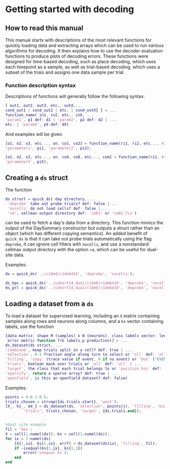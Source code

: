 # Getting started with decoding

## How to read this manual
This manual starts with descriptions of the most relevant functions for
quickly loading data and extracting arrays which can be used to run various 
algorithms for decoding. It then explains how to use the decoder evaluation
functions to produce plots of decoding errors.
These functions were designed for time-based decoding, such as place decoding,
which uses each timepoint as a sample, as well as trial-based decoding, which 
uses a subset of the trials and assigns one data sample per trial.

### Function description syntax
Descriptions of functions will generally follow the following syntax:
```matlab
[ out1, out2, out3, etc., outX,...
cond_out1 | cond_out2 | etc. | cond_outX} ] = ...
function_name( in1, in2, etc., inX, ...
'param1', p1 def: d1 | 'param2', p2 def: d2 | ...
etc. | 'paramX', pX def: dX)
```

And examples will be given
```matlab
[o1, o2, o3, etc..., on, co1, co2] = function_name(ri1, ri2, etc..., rip,...
'parameter1', pi1, 'parameter2', pi2);

[o1, o2, o3, etc..., on, co4, co8, etc..., com] = function_name(ri1, ri2, etc..., rip,...
'parameter5', pi5);
```


## Creating a `ds` struct

The function
```matlab
ds struct = quick_ds( day directory,...
 'deprobe' take out probe trials? def: false |...
 'nocells' do not load cells? def: false |...
 'cm', cellmax output directory def: 'cm01' or 'cm01-fix')
```
can be used to fetch a day's data from a directory.
 This function mimics the output of the DaySummary constructor but outputs
a struct rather than an object (which has different copying semantics).
An added benefit of `quick_ds` is that it can take out probe trials automatically
using the flag `deprobe`, it can ignore cell filters with `nocells`, and use 
a nonstandard cellmax output directory with the option `cm`, which can be useful
for dual-site data.

Examples:
```matlab
ds = quick_ds('../c14m4/c14m4d16', 'deprobe', 'nocells');

ds_hpc = quick_ds('../cohort14_dual/c14m6/c14m6d10', 'deprobe', 'nocells', 'cm', 'hpc_cm01_fix');
ds_prl = quick_ds('../cohort14_dual/c14m6/c14m6d10', 'deprobe', 'nocells', 'cm', 'prl_cm01_fix');
```

## Loading a dataset from a `ds`

To load a dataset for supervised learning, including an `X` matrix containing
samples along rows and neurons along columns, and a `ks` vector containing labels,
use the function
```matlab
[data matrix: shape M (samples) x N (neurons), class labels vector: length M,...
 error metric function f(k labels,p prediction)] = ...
ds_dataset(ds struct, ...
'combined', keep trials split in a cell? def: true | ...
'selection', 0-1 fraction angle along turn to select or 'all' def: 'all' | ...
'filling', 'copy' (trace value if event, 0 if no event) or 'box' ("EVENT AMPLITUDE" if event, 0 if no event) or 'binary' (1 if event, 0 if no event) def: 'copy' | ...
'trials', boolean mask over trials or 'all' def: 'all' | ...
'target', the class that each trial belongs to or 'position bin' def: 'position bin' | ...
'sparsify', return a sparse array? def: true | ...
'openfield', is this an openfield dataset? def: false)
```

Examples:
```matlab
points = 0:0.1:0.5;
trials_chosen = strcmp({ds.trials.start}, 'west');
[X_, ks_, em_] = ds_dataset(ds, 'selection', points(j), 'filling', 'binary',...
        'trials', trials_chosen, 'target', {ds.trials.end});


%dual site example
fil = 'box';
X = cell(1,numel(ds)); ks = cell(1,numel(ds));
for ix = 1:numel(ds)
    [X{1,ix}, ks{1,ix}, errf] = ds_dataset(ds(ix), 'filling', fil);
    if ~isequal(ks{1,ix}, ks{1,1})
        error('unequal ks');
    end
end
```